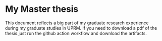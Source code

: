 # My Master thesis

This document reflects a big part of my graduate research experience during my graduate studies in UPRM.
If you need to download a pdf of the thesis just run the github action workflow and download the artifacts.
